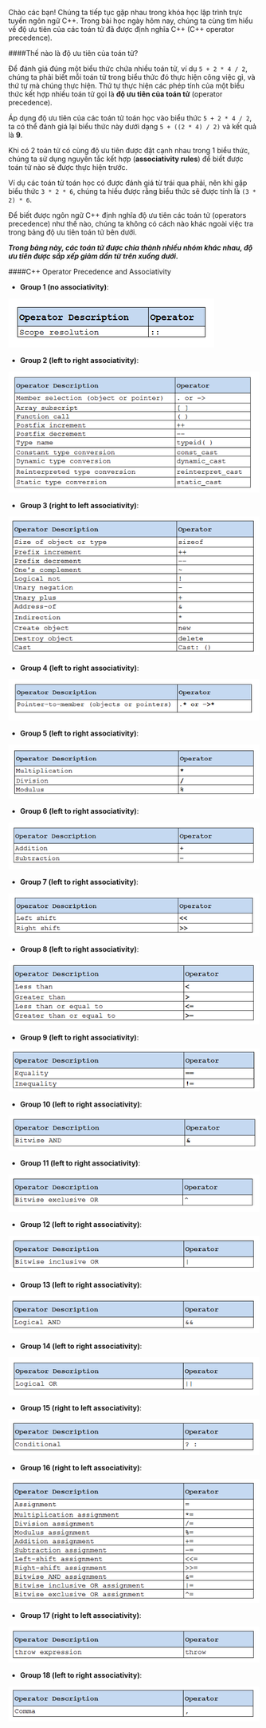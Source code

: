 Chào các bạn! Chúng ta tiếp tục gặp nhau trong khóa học lập trình trực tuyến ngôn ngữ C++. Trong bài học ngày hôm nay, chúng ta cùng tìm hiểu về độ ưu tiên của các toán tử đã được định nghĩa C++ (C++ operator precedence). 

####Thế nào là độ ưu tiên của toán tử?

Để đánh giá đúng một biểu thức chứa nhiều toán tử, ví dụ ```5 + 2 * 4 / 2```, chúng ta phải biết mỗi toán tử trong biểu thức đó thực hiện công việc gì, và thứ tự mà chúng thực hiện. Thứ tự thực hiện các phép tính của một biểu thức kết hợp nhiều toán tử gọi là **độ ưu tiên của toán tử** (operator precedence).

Áp dụng độ ưu tiên của các toán tử toán học vào biểu thức ```5 + 2 * 4 / 2```, ta có thể đánh giá lại biểu thức này dưới dạng ```5 + ((2 * 4) / 2)``` và kết quả là **9**.

Khi có 2 toán tử có cùng độ ưu tiên được đặt cạnh nhau trong 1 biểu thức, chúng ta sử dụng nguyên tắc kết hợp (**associativity rules**) để biết được toán tử nào sẽ được thực hiện trước. 

Ví dụ các toán tử toán học có được đánh giá từ trái qua phải, nên khi gặp biểu thức ```3 * 2 * 6```, chúng ta hiểu được rằng biểu thức sẽ được tính là ```(3 * 2) * 6```.

Để biết được ngôn ngữ C++ định nghĩa độ ưu tiên các toán tử (operators precedence) như thế nào, chúng ta không có cách nào khác ngoài việc tra trong bảng độ ưu tiên toán tử bên dưới. 

***Trong bảng này, các toán tử được chia thành nhiều nhóm khác nhau, độ ưu tiên được sắp xếp giảm dần từ trên xuống dưới.***

####C++ Operator Precedence and Associativity

- **Group 1 (no associativity)**:

![](0.png)

- **Group 2 (left to right associativity)**:

![](1.png)

- **Group 3 (right to left associativity)**:

![](2.png)

- **Group 4 (left to right associativity)**:

![](3.png)

- **Group 5 (left to right associativity)**:

![](4.png)

- **Group 6 (left to right associativity)**:

![](5.png)

- **Group 7 (left to right associativity)**:

![](6.png)

- **Group 8 (left to right associativity)**:

![](7.png)

- **Group 9 (left to right associativity)**:

![](8.png)

- **Group 10 (left to right associativity)**:

![](9.png)

- **Group 11 (left to right associativity)**:

![](10.png)

- **Group 12 (left to right associativity)**:

![](11.png)

- **Group 13 (left to right associativity)**:

![](12.png)

- **Group 14 (left to right associativity)**:

![](13.png)

- **Group 15 (right to left associativity)**:

![](14.png)

- **Group 16 (right to left associativity)**:

![](15.png)

- **Group 17 (right to left associativity)**:

![](16.png)

- **Group 18 (left to right associativity)**:

![](17.png)